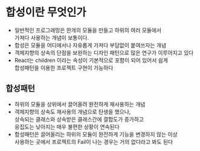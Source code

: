 # 합성이란 무엇인가

- 일반적인 프로그래밍은 한개의 모듈을 만들고 하위의 여러 모듈에서  
  가져다 사용하는 개념이 보통이다.
- 합성은 모듈을 어디에서나 자유롭게 가져다 부담없이 붙여쓰자는 개념
- 객체지향의 상속의 단점을 보완하는 디자인 패턴으로 많은 연구가 이루어지고 있다
- React는 children 이라는 속성이 기본적으로 포함이 되어 있어서 쉽게  
  합성패턴을 이용한 프로젝트 구현이 가능하다

## 합성패턴

- 하위의 모듈을 상위에서 끌어올려 완전하게 재사용하는 개념
- 객체지향의 상속도 재사용의 개념으로 탄생을 했으나,  
  상속되는 클래스와 상속받은 클래스간에 결합도가 증가하고  
  응집도는 낮아지는 매우 불편한 상황이 연속된다
- 합성패턴은 끌어올리는 하위의 모듈이 완전하게 기능을 변경하지 않는 이상  
  사용하는 곳에서 프로젝트의 Fail이 나는 경우는 거의 없다라고 봐도 된다
